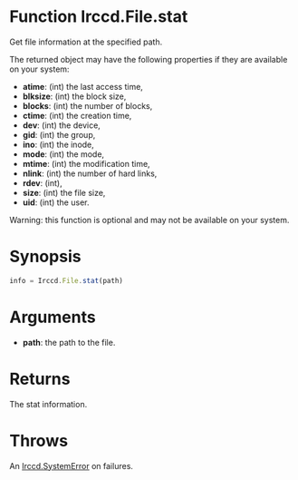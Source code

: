 # Function Irccd.File.stat

Get file information at the specified path.

The returned object may have the following properties if they are available on your system:

  - **atime**: (int) the last access time,
  - **blksize**: (int) the block size,
  - **blocks**: (int) the number of blocks,
  - **ctime**: (int) the creation time,
  - **dev**: (int) the device,
  - **gid**: (int) the group,
  - **ino**: (int) the inode,
  - **mode**: (int) the mode,
  - **mtime**: (int) the modification time,
  - **nlink**: (int) the number of hard links,
  - **rdev**: (int),
  - **size**: (int) the file size,
  - **uid**: (int) the user.

Warning: this function is optional and may not be available on your system.

# Synopsis

```javascript
info = Irccd.File.stat(path)
```

# Arguments

  - **path**: the path to the file.

# Returns

The stat information.

# Throws

An [Irccd.SystemError](@baseurl@api/module/Irccd/index.html#types) on failures.

